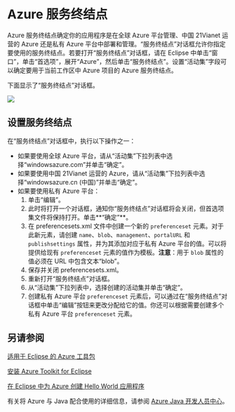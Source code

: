 <properties
    pageTitle="Azure 服务终结点"
    description="介绍 Azure Toolkit for Eclipse 中的 Azure 服务终结点设置。"
    services=""
    documentationCenter="java"
    authors="rmcmurray"
    manager="wpickett"
    editor=""/>

<tags
    ms.service="multiple"
    ms.date="05/04/2016" 
    wacn.date="06/13/2016"/>

<!-- Legacy MSDN URL = https://msdn.microsoft.com/library/azure/dn268600.aspx -->

# Azure 服务终结点 #

Azure 服务终结点确定你的应用程序是在全球 Azure 平台管理、中国 21Vianet 运营的 Azure 还是私有 Azure 平台中部署和管理。“服务终结点”对话框允许你指定要使用的服务终结点。若要打开“服务终结点”对话框，请在 Eclipse 中单击“窗口”，单击“首选项”，展开“Azure”，然后单击“服务终结点”。设置“活动集”字段可以确定要用于当前工作区中 Azure 项目的 Azure 服务终结点。

下面显示了“服务终结点”对话框。

![][ic719493]

## 设置服务终结点 ##

在“服务终结点”对话框中，执行以下操作之一：

* 如果要使用全球 Azure 平台，请从“活动集”下拉列表中选择“windowsazure.com”并单击“确定”。
* 如果要使用中国 21Vianet 运营的 Azure，请从“活动集”下拉列表中选择“windowsazure.cn (中国)”并单击“确定”。
* 如果要使用私有 Azure 平台：
    1. 单击“编辑”。
    2. 此时将打开一个对话框，通知你“服务终结点”对话框将会关闭，但首选项集文件将保持打开。单击**“确定”**。
    3. 在 preferencesets.xml 文件中创建一个新的 `preferenceset` 元素。对于此新元素，请创建 `name`、`blob`、`management`、`portalURL` 和 `publishsettings` 属性，并为其添加对应于私有 Azure 平台的值。可以将提供给现有 `preferenceset` 元素的值作为模板。**注意**：用于 `blob` 属性的值必须在 URL 中包含文本“blob”。
    4. 保存并关闭 preferencesets.xml。
    5. 重新打开“服务终结点”对话框。
    6. 从“活动集”下拉列表中，选择创建的活动集并单击“确定”。
    7. 创建私有 Azure 平台 `preferenceset` 元素后，可以通过在“服务终结点”对话框中单击“编辑”按钮来更改分配给它的值。你还可以根据需要创建多个私有 Azure 平台 `preferenceset` 元素。

## 另请参阅 ##

[适用于 Eclipse 的 Azure 工具包][]

[安装 Azure Toolkit for Eclipse][]

[在 Eclipse 中为 Azure 创建 Hello World 应用程序][]

有关将 Azure 与 Java 配合使用的详细信息，请参阅 [Azure Java 开发人员中心][]。

<!-- URL List -->

[Azure Java 开发人员中心]: /develop/java/
[适用于 Eclipse 的 Azure 工具包]: /documentation/articles/azure-toolkit-for-eclipse/
[在 Eclipse 中为 Azure 创建 Hello World 应用程序]: /documentation/articles/azure-toolkit-for-eclipse-creating-a-hello-world-application/
[安装 Azure Toolkit for Eclipse]: /documentation/articles/azure-toolkit-for-eclipse-installation/

<!-- IMG List -->

[ic719493]: ./media/azure-toolkit-for-eclipse-azure-service-endpoints/ic719493.png

<!---HONumber=Mooncake_0606_2016-->